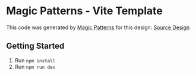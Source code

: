 # Magic Patterns - Vite Template

This code was generated by [Magic Patterns](https://magicpatterns.com) for this design: [Source Design](https://www.magicpatterns.com/c/573pxjs84eyfus5c5xqypw)

## Getting Started

1. Run `npm install`
2. Run `npm run dev`
